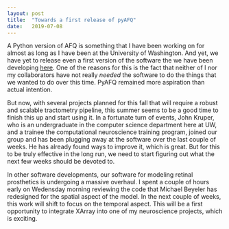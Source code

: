 ```yaml
---
layout: post
title:  "Towards a first release of pyAFQ"
date:   2019-07-08
---
```


A Python version of AFQ is something that I have been working on for almost as
long as I have been at the University of Washington. And yet, we have yet
to release even a first version of the software the we have been developing
[here](https://github.com/yeatmanlab/pyAFQ). One of the reasons for this is
the fact that neither of I nor my collaborators have not really *needed* the
software to do the things that we wanted to do over this time. PyAFQ remained
more aspiration than actual intention.

But now, with several projects planned for this fall that will require a robust
and scalable tractometry pipeline, this summer seems to be a good time to finish
this up and start using it. In a fortunate turn of events, John Kruper, who is
an undergraduate in the computer science department here at UW, and a trainee
the computational neuroscience training program, joined our group and has been
plugging away at the software over the last couple of weeks. He has already
found ways to improve it, which is great. But for this to be truly effective in
the long run, we need to start figuring out what the next few weeks should be
devoted to.

In other software developments, our software for modeling retinal prosthetics is
undergoing a massive overhaul. I spent a couple of hours early on Wedensday
morning reviewing the code that Michael Beyeler has redesigned for the spatial
aspect of the model. In the next couple of weeks, this work will shift to focus
on the temporal aspect. This will be a first opportunity to integrate XArray
into one of my neuroscience projects, which is exciting.